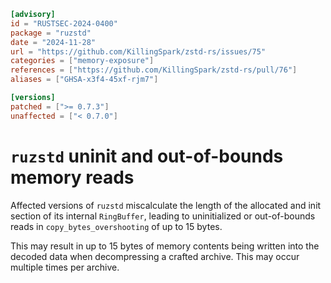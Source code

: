 ```toml
[advisory]
id = "RUSTSEC-2024-0400"
package = "ruzstd"
date = "2024-11-28"
url = "https://github.com/KillingSpark/zstd-rs/issues/75"
categories = ["memory-exposure"]
references = ["https://github.com/KillingSpark/zstd-rs/pull/76"]
aliases = ["GHSA-x3f4-45xf-rjm7"]

[versions]
patched = [">= 0.7.3"]
unaffected = ["< 0.7.0"]
```

# `ruzstd` uninit and out-of-bounds memory reads

Affected versions of `ruzstd` miscalculate the length of the allocated
and init section of its internal `RingBuffer`, leading to uninitialized
or out-of-bounds reads in `copy_bytes_overshooting` of up to 15 bytes.

This may result in up to 15 bytes of memory contents being written
into the decoded data when decompressing a crafted archive.
This may occur multiple times per archive.
